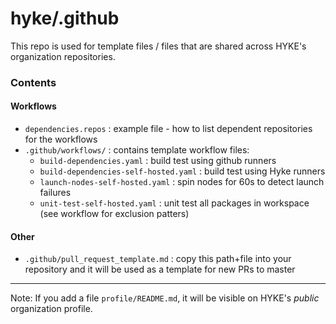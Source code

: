 # hyke/.github

This repo is used for template files / files that are shared across HYKE's organization repositories.

### Contents

#### Workflows

- `dependencies.repos` : example file - how to list dependent repositories for the workflows
- `.github/workflows/` :  contains template workflow files:
  - `build-dependencies.yaml` : build test using github runners
  - `build-dependencies-self-hosted.yaml` : build test using Hyke runners
  - `launch-nodes-self-hosted.yaml` : spin nodes for 60s to detect launch failures
  - `unit-test-self-hosted.yaml` : unit test all packages in workspace (see workflow for exclusion patters)

#### Other

- `.github/pull_request_template.md` : copy this path+file into your repository and it will be used as a template for new PRs to master

---

Note:  If you add a file `profile/README.md`, it will be visible on HYKE's *public* organization profile.
